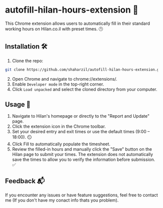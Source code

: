 # autofill-hilan-hours-extension 💼

This Chrome extension allows users to automatically fill in their standard working hours on Hilan.co.il with preset times. 🕒

## Installation 🛠️

1. Clone the repo:

```bash
git clone https://github.com/shaharzil/autofill-hilan-hours-extension.git
```

2. Open Chrome and navigate to chrome://extensions/.
3. Enable `Developer mode` in the top-right corner.
4. Click `Load unpacked` and select the cloned directory from your computer.

## Usage 📖

1. Navigate to Hilan's homepage or directly to the "Report and Update" page.
2. Click the extension icon in the Chrome toolbar.
3. Set your desired entry and exit times or use the default times (9:00 – 18:00). ⏲️
4. Click Fill to automatically populate the timesheet.
5. Review the filled-in hours and manually click the "Save" button on the Hilan page to submit your times. The extension does not automatically save the times to allow you to verify the information before submission. ✅

## Feedback 📬

If you encounter any issues or have feature suggestions, feel free to contact me (If you don't have my conact info thats you problem).
